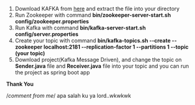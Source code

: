 1. Download KAFKA from <a href="https://kafka.apache.org/downloads">here</a> and extract the file into your directory
2. Run Zookeeper with command **bin/zookeeper-server-start.sh config/zookeeper.properties**
3. Run Kafka with command **bin/kafka-server-start.sh config/server.properties**
4. Create your topic with command **bin/kafka-topics.sh --create --zookeeper localhost:2181 --replication-factor 1 --partitions 1 --topic (your topic)**
5. Download project(Kafka Message Driven), and change the topic on **Sender.java** file and **Receiver.java** file into your topic and you can run the project as spring boot app


__Thank You__

/*comment from me*/
 apa salah ku ya lord..wkwkwk